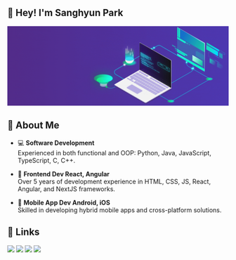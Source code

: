 ## 👋  **Hey! I'm Sanghyun Park** 
![image](images/bg.gif)

## 📖 **About Me** 
- 💻 **Software Development**  
  Experienced in both functional and OOP: Python, Java, JavaScript, TypeScript, C, C++.
  
- 🎨 **Frontend Dev React, Angular**  
  Over 5 years of development experience in HTML, CSS, JS, React, Angular, and NextJS frameworks.
  
- 📱 **Mobile App Dev Android, iOS**  
  Skilled in developing hybrid mobile apps and cross-platform solutions.


## 🔗 **Links** 
<a href="https://www.linkedin.com/in/sanghyun-park-4786142a8/" target="_blank"><img src="https://img.shields.io/badge/-LinkedIn-%230077B5?style=for-the-badge&logo=linkedin&logoColor=white" target="_blank"></a>
<a href="https://github.com/shp2018" target="_blank"><img src="https://img.shields.io/badge/-GitHub-%23100000?style=for-the-badge&logo=github&logoColor=white" target="_blank"></a>
<a href="https://www.sanghyunpark.org/" target="_blank"><img src="https://img.shields.io/badge/-Portfolio-%234285F4?style=for-the-badge&logo=google-chrome&logoColor=white" target="_blank"></a>
<a href="" target="_blank"><img src="https://img.shields.io/badge/-Resume-%23FF5722?style=for-the-badge&logo=google-drive&logoColor=white" target="_blank"></a>
